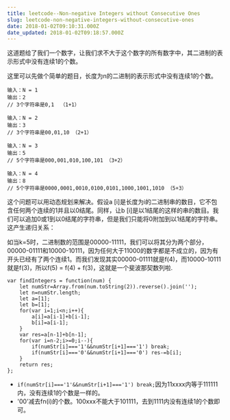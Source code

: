 ```yaml
---
title: leetcode--Non-negative Integers without Consecutive Ones
slug: leetcode-non-negative-integers-without-consecutive-ones
date: 2018-01-02T09:10:31.000Z
date_updated: 2018-01-02T09:18:57.000Z
---
```


这道题给了我们一个数字，让我们求不大于这个数字的所有数字中，其二进制的表示形式中没有连续1的个数。

这里可以先做个简单的题目，长度为n的二进制的表示形式中没有连续1的个数。

    输入：N = 1
    输出：2
    // 3个字符串是0,1  （1+1）
    
    输入：N = 2
    输出：3
    // 3个字符串是00,01,10 （2+1）
    
    输入：N = 3
    输出：5
    // 5个字符串是000,001,010,100,101 （3+2）
    
    输入：N = 4
    输出：8
    // 5个字符串是0000,0001,0010,0100,0101,1000,1001,1010 （5+3）
    

这个问题可以用动态规划来解决。假设a [i]是长度为i的二进制串的数目，它不包含任何两个连续的1并且以0结尾。同样，让b [i]是以1结尾的这样的串的数目。我们可以追加0或1到以0结尾的字符串，但是我们只能将0附加到以1结尾的字符串。这产生递归关系：

如当k=5时，二进制数的范围是00000-11111，我们可以将其分为两个部分，00000-01111和10000-10111，因为任何大于11000的数字都是不成立的，因为有开头已经有了两个连续1。而我们发现其实00000-01111就是f(4)，而10000-10111就是f(3)，所以f(5) = f(4) + f(3)，这就是一个斐波那契数列啦.

    var findIntegers = function(num) {
        let numStr=Array.from(num.toString(2)).reverse().join('');
        let n=numStr.length;
        let a=[1];
        let b=[1];
        for(var i=1;i<n;i++){
            a[i]=a[i-1]+b[i-1];
            b[i]=a[i-1];
        }
        var res=a[n-1]+b[n-1];
        for(var i=n-2;i>=0;i--){
            if(numStr[i]==='1'&&numStr[i+1]==='1') break;
            if(numStr[i]==='0'&&numStr[i+1]==='0') res-=b[i];
        }
        return res;
    };
    

- `if(numStr[i]==='1'&&numStr[i+1]==='1') break;`因为11xxxx内等于111111内，没有连续1的个数是一样的。
- '00'减去fn(i)的个数。100xxx不能大于101111，去到1111内没有连续1的个数即可。
